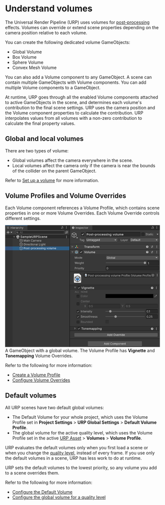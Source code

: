 # Understand volumes

The Universal Render Pipeline (URP) uses volumes for [post-processing](integration-with-post-processing.md#post-proc-how-to) effects. Volumes can override or extend scene properties depending on the camera position relative to each volume.

You can create the following dedicated volume GameObjects:

- Global Volume
- Box Volume
- Sphere Volume
- Convex Mesh Volume

You can also add a Volume component to any GameObject. A scene can contain multiple GameObjects with Volume components. You can add multiple Volume components to a GameObject.

At runtime, URP goes through all the enabled Volume components attached to active GameObjects in the scene, and determines each volume's contribution to the final scene settings. URP uses the camera position and the Volume component properties to calculate the contribution. URP interpolates values from all volumes with a non-zero contribution to calculate the final property values.

## Global and local volumes

There are two types of volume:

- Global volumes affect the camera everywhere in the scene.
- Local volumes affect the camera only if the camera is near the bounds of the collider on the parent GameObject.

Refer to [Set up a volume](set-up-a-volume.md) for more information.

## Volume Profiles and Volume Overrides

Each Volume component references a Volume Profile, which contains scene properties in one or more Volume Overrides. Each Volume Override controls different settings. 

![Vignette post-processing effect in the URP Template SampleScene](Images/post-proc/post-proc-as-volume-override.png)
A GameObject with a global volume. The Volume Profile has **Vignette** and **Tonemapping** Volume Overrides.

Refer to the following for more information: 

- [Create a Volume Profile](Volume-Profile.md)
- [Configure Volume Overrides](VolumeOverrides.md)

## Default volumes

All URP scenes have two default global volumes:

- The Default Volume for your whole project, which uses the Volume Profile set in **Project Settings** > **URP Global Settings** > **Default Volume Profile**.
- The global volume for the active quality level, which uses the Volume Profile set in the active [URP Asset](universalrp-asset.md) > **Volumes** > **Volume Profile**.

URP evaluates the default volumes only when you first load a scene or when you change the [quality level](https://docs.unity3d.com/Manual/class-QualitySettings.html), instead of every frame. If you use only the default volumes in a scene, URP has less work to do at runtime.

URP sets the default volumes to the lowest priority, so any volume you add to a scene overrides them.

Refer to the following for more information:

- [Configure the Default Volume](set-up-a-volume.md#configure-the-default-volume)
- [Configure the global volume for a quality level](set-up-a-volume.md#configure-the-global-volume-for-a-quality-level)
